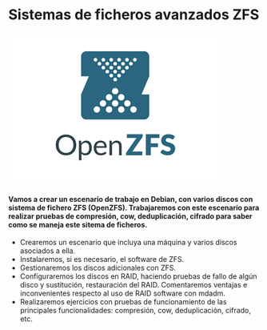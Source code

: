 # Sistemas de ficheros avanzados ZFS

![ZFS](image/ZFS.png)

#### Vamos a crear un escenario de trabajo en Debian, con varios discos con sistema de fichero ZFS (OpenZFS). Trabajaremos con este escenario para realizar pruebas de  compresión, cow, deduplicación, cifrado para saber como se maneja este sitema de ficheros.

* Crearemos un escenario que incluya una máquina y varios discos asociados a ella.
* Instalaremos, si es necesario, el software de ZFS.
* Gestionaremos los discos adicionales con ZFS.
* Configuraremos los discos en RAID, haciendo pruebas de fallo de algún disco y sustitución, restauración del RAID. Comentaremos ventajas e inconvenientes respecto al uso de RAID software con mdadm.
* Realizaremos ejercicios con pruebas de funcionamiento de las principales funcionalidades: compresión, cow, deduplicación, cifrado, etc.
